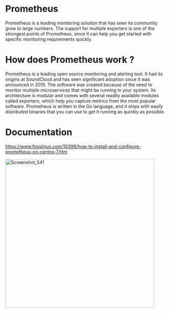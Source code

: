 Prometheus
===========

Prometheus is a leading monitoring solution that has seen its community grow to large numbers. The support for multiple exporters is one of the strongest points of Prometheus, since it can help you get started with specific monitoring requirements quickly.

How does Prometheus  work ?
==========================
Prometheus is a leading open source monitoring and alerting tool. It had its origins at SoundCloud and has seen significant adoption since it was announced in 2015. The software was created because of the need to monitor multiple microservices that might be running in your system. Its architecture is modular and comes with several readily available modules called exporters, which help you capture metrics from the most popular software. Prometheus is written in the Go language, and it ships with easily distributed binaries that you can use to get it running as quickly as possible.

Documentation
==============
https://www.fosslinux.com/10398/how-to-install-and-configure-prometheus-on-centos-7.htm

<img width="468" alt="Screenshot_541" src="https://user-images.githubusercontent.com/13994900/80279349-bc59ca80-86c2-11ea-9df8-7f4dd1084ef2.png">
